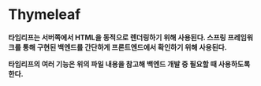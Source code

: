 # Thymeleaf

**타임리프는 서버쪽에서 HTML을 동적으로 렌더링하기 위해 사용된다. 스프링 프레임워크를 통해 구현된 백엔드를 간단하게 프론트엔드에서 확인하기 위해 사용된다.**

**타임리프의 여러 기능은 위의 파일 내용을 참고해 백엔드 개발 중 필요할 때 사용하도록 한다.**


